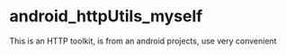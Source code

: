 android_httpUtils_myself
========================

This is an HTTP toolkit, is from an  android projects, use very convenient
